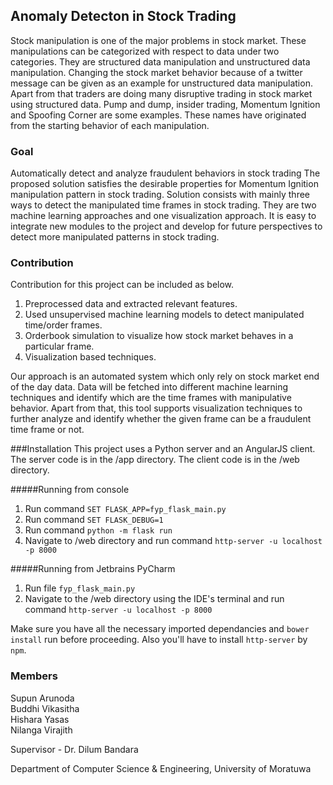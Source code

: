 ## Anomaly Detecton in Stock Trading

Stock manipulation is one of the major problems in stock market. 
These manipulations can be categorized with respect
to data under two categories. They are structured data manipulation and unstructured data
manipulation. Changing the stock market behavior because of a twitter message can be given as
an example for unstructured data manipulation. Apart from that traders are doing many
disruptive trading in stock market using structured data. Pump and dump, insider trading,
Momentum Ignition and Spoofing Corner are some examples. These names have originated
from the starting behavior of each manipulation.

### Goal

Automatically detect and analyze fraudulent behaviors in stock trading
The proposed solution satisfies the desirable properties for Momentum Ignition manipulation
pattern in stock trading. Solution consists with mainly three ways to detect the manipulated time
frames in stock trading. They are two machine learning approaches and one visualization approach.
It is easy to integrate new modules to the project and develop for future perspectives to detect more
manipulated patterns in stock trading.

### Contribution

Contribution for this project can be included as below.
1. Preprocessed data and extracted relevant features.
2. Used unsupervised machine learning models to detect manipulated time/order frames.
3. Orderbook simulation to visualize how stock market behaves in a particular frame.
4. Visualization based techniques.

Our approach is an automated system which only rely on stock market end of the day data. Data
will be fetched into different machine learning techniques and identify which are the time frames
with manipulative behavior. Apart from that, this tool supports visualization techniques to further
analyze and identify whether the given frame can be a fraudulent time frame or not.

###Installation
This project uses a Python server and an AngularJS client. The server code is in the /app directory.
The client code is in the /web directory.

#####Running from console
1. Run command `SET FLASK_APP=fyp_flask_main.py`
2. Run command `SET FLASK_DEBUG=1`
3. Run command `python -m flask run`
4. Navigate to /web directory and run command `http-server -u localhost -p 8000`

#####Running from Jetbrains PyCharm
1. Run file `fyp_flask_main.py`
2. Navigate to the /web directory using the IDE's terminal and run command `http-server -u localhost -p 8000`

Make sure you have all the necessary imported dependancies and `bower install` run before proceeding.
Also you'll have to install `http-server` by `npm`.

### Members
Supun Arunoda  
Buddhi Vikasitha  
Hishara Yasas  
Nilanga Virajith  

Supervisor - Dr. Dilum Bandara

Department of Computer Science & Engineering, University of Moratuwa